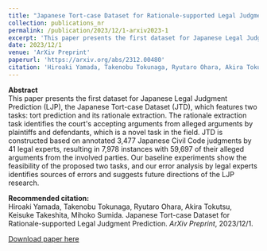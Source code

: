 ```yaml
---
title: "Japanese Tort-case Dataset for Rationale-supported Legal Judgment Prediction "
collection: publications_nr
permalink: /publication/2023/12/1-arxiv2023-1
excerpt: 'This paper presents the first dataset for Japanese Legal Judgment Prediction (LJP), the Japanese Tort-case Dataset (JTD), which features two tasks: tort prediction and its rationale extraction. The rationale extraction task identifies the court&apos;s accepting arguments from alleged arguments by plaintiffs and defendants, which is a novel task in the field. JTD is constructed based on annotated 3,477 Japanese Civil Code judgments by 41 legal experts, resulting in 7,978 instances with 59,697 of their alleged arguments from the involved parties. Our baseline experiments show the feasibility of the proposed two tasks, and our error analysis by legal experts identifies sources of errors and suggests future directions of the LJP research.'
date: 2023/12/1
venue: 'ArXiv Preprint'
paperurl: 'https://arxiv.org/abs/2312.00480'
citation: 'Hiroaki Yamada, Takenobu Tokunaga, Ryutaro Ohara, Akira Tokutsu, Keisuke Takeshita, Mihoko Sumida. Japanese Tort-case Dataset for Rationale-supported Legal Judgment Prediction. <i>ArXiv Preprint</i>, 2023/12/1.'
---
```

**Abstract**   
This paper presents the first dataset for Japanese Legal Judgment Prediction (LJP), the Japanese Tort-case Dataset (JTD), which features two tasks: tort prediction and its rationale extraction. The rationale extraction task identifies the court&apos;s accepting arguments from alleged arguments by plaintiffs and defendants, which is a novel task in the field. JTD is constructed based on annotated 3,477 Japanese Civil Code judgments by 41 legal experts, resulting in 7,978 instances with 59,697 of their alleged arguments from the involved parties. Our baseline experiments show the feasibility of the proposed two tasks, and our error analysis by legal experts identifies sources of errors and suggests future directions of the LJP research.

**Recommended citation:**   
Hiroaki Yamada, Takenobu Tokunaga, Ryutaro Ohara, Akira Tokutsu, Keisuke Takeshita, Mihoko Sumida. Japanese Tort-case Dataset for Rationale-supported Legal Judgment Prediction. <i>ArXiv Preprint</i>, 2023/12/1.

<a href='https://arxiv.org/abs/2312.00480'>Download paper here</a>
